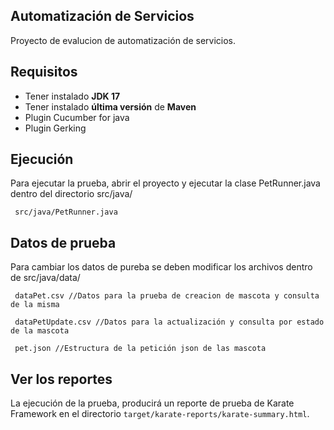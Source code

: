 ## Automatización de Servicios
Proyecto de evalucion de automatización de servicios.  

## Requisitos
- Tener instalado **JDK 17**
- Tener instalado **última versión** de **Maven**
- Plugin Cucumber for java
- Plugin Gerking

## Ejecución
Para ejecutar la prueba, abrir el proyecto y ejecutar la clase PetRunner.java dentro del directorio  src/java/
``` 
 src/java/PetRunner.java
``` 
## Datos de prueba
Para cambiar los datos de pureba se deben modificar los archivos dentro de src/java/data/
``` 
 dataPet.csv //Datos para la prueba de creacion de mascota y consulta de la misma
```
``` 
 dataPetUpdate.csv //Datos para la actualización y consulta por estado de la mascota
```
``` 
 pet.json //Estructura de la petición json de las mascota
```
## Ver los reportes
La ejecución de la prueba, producirá un reporte de prueba de Karate Framework en el directorio `target/karate-reports/karate-summary.html`.


